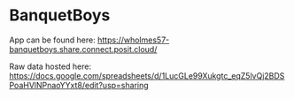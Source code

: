 # BanquetBoys

App can be found here: https://wholmes57-banquetboys.share.connect.posit.cloud/

Raw data hosted here: https://docs.google.com/spreadsheets/d/1LucGLe99Xukgtc_eqZ5lvQj2BDSPoaHVlNPnaoYYxt8/edit?usp=sharing
